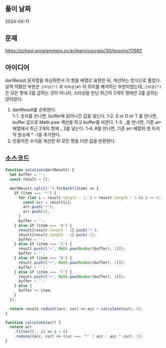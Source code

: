 ## 풀이 날짜

2024-04-11

## 문제

https://school.programmers.co.kr/learn/courses/30/lessons/17682

## 아이디어

dartResult 문자열을 파싱하면서 각 항을 배열로 표현한 뒤, 계산하는 방식으로 풀었다.  
살짝 막혔던 부분은 `스타상(*)` 과 `아차상(#)` 의 의미를 해석하는 부분이었는데, `스타상(*)` 은 모든 항에 2를 곱하는 것이 아니라, 스타상을 만난 최근의 2개의 항에만 2를 곱하는 것이었다.

1. dartResult를 순회한다.  
   1-1. 숫자를 만나면, buffer에 읽어나간 값을 넣는다.
   1-2. S or D or T 를 만나면, buffer 값으로 Math.pow 계산을 하고 buffer를 비운다.
   1-3. _를 만나면, 기존 arr 배열에서 최근 2개의 항에 _ 2를 넣는다.
   1-4. #를 만나면, 기존 arr 배열의 맨 마지막 원소에 \* -1을 추가한다.
2. 만들어진 수식을 계산한 뒤 모든 항을 더한 값을 반환한다.

## 소스코드

```js
function solution(dartResult) {
  let buffer = '';
  const result = [];

  dartResult.split('').forEach((item) => {
    if (item === '*') {
      for (let i = result.length - 1; i > result.length - 3 && i >= 0; i--) {
        const arr = result[i];
        arr.push('*');
        arr.push(2);
      }
      buffer = '';
    } else if (item === '#') {
      result[result.length - 1].push('*');
      result[result.length - 1].push(-1);
      buffer = '';
    } else if (item === 'S') {
      result.push(['+', Math.pow(Number(buffer), 1)]);
      buffer = '';
    } else if (item === 'D') {
      result.push(['+', Math.pow(Number(buffer), 2)]);
      buffer = '';
    } else if (item === 'T') {
      result.push(['+', Math.pow(Number(buffer), 3)]);
      buffer = '';
    } else {
      buffer += item;
    }
  });

  return result.reduce((acc, cur) => acc + calculate(cur), 0);
}

function calculate(arr) {
  return arr
    .filter((_, i) => i > 0)
    .reduce((acc, cur) => (cur === '*' ? acc : acc * cur), 1);
}
```
